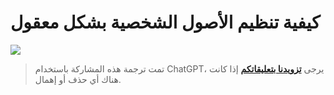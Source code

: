 # كيفية تنظيم الأصول الشخصية بشكل معقول

![](https://img.wiki-power.com/d/wiki-media/img/20210312135502.png)

> تمت ترجمة هذه المشاركة باستخدام ChatGPT، يرجى [**تزويدنا بتعليقاتكم**](https://github.com/linyuxuanlin/Wiki_MkDocs/issues/new) إذا كانت هناك أي حذف أو إهمال.